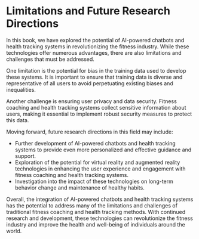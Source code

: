 Limitations and Future Research Directions
======================================================

In this book, we have explored the potential of AI-powered chatbots and health tracking systems in revolutionizing the fitness industry. While these technologies offer numerous advantages, there are also limitations and challenges that must be addressed.

One limitation is the potential for bias in the training data used to develop these systems. It is important to ensure that training data is diverse and representative of all users to avoid perpetuating existing biases and inequalities.

Another challenge is ensuring user privacy and data security. Fitness coaching and health tracking systems collect sensitive information about users, making it essential to implement robust security measures to protect this data.

Moving forward, future research directions in this field may include:

* Further development of AI-powered chatbots and health tracking systems to provide even more personalized and effective guidance and support.
* Exploration of the potential for virtual reality and augmented reality technologies in enhancing the user experience and engagement with fitness coaching and health tracking systems.
* Investigation into the impact of these technologies on long-term behavior change and maintenance of healthy habits.

Overall, the integration of AI-powered chatbots and health tracking systems has the potential to address many of the limitations and challenges of traditional fitness coaching and health tracking methods. With continued research and development, these technologies can revolutionize the fitness industry and improve the health and well-being of individuals around the world.
